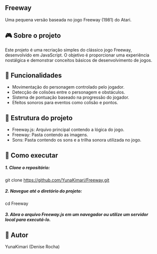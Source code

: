 ## Freeway
Uma pequena versão baseada no jogo Freeway (1981) do Atari.

## 🎮 Sobre o projeto
Este projeto é uma recriação simples do clássico jogo Freeway, desenvolvido em JavaScript. O objetivo é proporcionar uma experiência nostálgica e demonstrar conceitos básicos de desenvolvimento de jogos.

## 🔧 Funcionalidades
- Movimentação do personagem controlado pelo jogador.
- Detecção de colisões entre o personagem e obstáculos.
- Sistema de pontuação baseado na progressão do jogador.
- Efeitos sonoros para eventos como colisão e pontos.

## 📁 Estrutura do projeto
- Freeway.js: Arquivo principal contendo a lógica do jogo.
- Freeway: Pasta contendo as imagens.
- Sons: Pasta contendo os sons e a trilha sonora utilizada no jogo.

## 🚀 Como executar
##### 1. Clone o repositório:

git clone https://github.com/YunaKimari/Freeway.git

##### 2. Navegue até o diretório do projeto:

cd Freeway

##### 3. Abra o arquivo Freeway.js em um navegador ou utilize um servidor local para executá-lo.

## 👤 Autor
YunaKimari (Denise Rocha)
